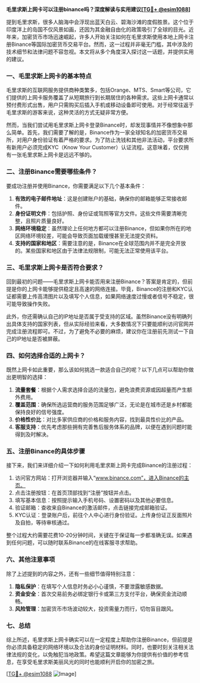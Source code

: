 **毛里求斯上网卡可以注册binance吗？深度解读与实用建议[[TG💪+ @esim1088](https://t.me/s/esim1088)]**

提到毛里求斯，很多人脑海中会浮现出蓝天白云、碧海沙滩的度假胜景。这个位于印度洋上的岛国不仅风景如画，还因为其金融自由化的政策吸引了全球的目光。近年来，加密货币市场迅速崛起，许多人开始关注如何在毛里求斯使用本地上网卡注册Binance等国际加密货币交易平台。然而，这一过程并非毫无门槛，其中涉及的技术细节和法律问题不容忽视。本文将从多个角度深入探讨这一话题，并提供实用的建议。

### **一、毛里求斯上网卡的基本特点**

毛里求斯的互联网服务提供商种类繁多，包括Orange、MTS、Smart等公司，它们提供的上网卡服务覆盖了从短期旅行到长期居住的各种需求。这些上网卡通常以预付费形式出售，用户只需购买后插入手机或移动设备即可使用。对于经常往返于毛里求斯的游客来说，这种灵活的方式无疑非常方便。

然而，当我们尝试用毛里求斯上网卡登录Binance时，却发现事情并不像想象中那么简单。首先，我们需要了解的是，Binance作为一家全球知名的加密货币交易所，对用户身份验证有着严格的要求。为了防止洗钱和其他非法活动，平台要求所有新用户必须完成KYC（Know Your Customer）认证流程。这意味着，仅仅拥有一张毛里求斯上网卡是远远不够的。

### **二、注册Binance需要哪些条件？**

要成功注册并使用Binance，你需要满足以下几个基本条件：

1. **有效的电子邮件地址**：这是创建账户的基础，确保你的邮箱能够正常接收邮件。
2. **身份证明文件**：包括护照、身份证或驾照等官方文件。这些文件需要清晰完整，且照片质量良好。
3. **网络环境稳定**：虽然理论上任何地方都可以注册Binance，但如果你所在的地区网络环境较差，可能会导致页面加载缓慢甚至无法提交资料。
4. **支持的国家和地区**：需要注意的是，Binance在全球范围内并不是完全开放的。某些国家和地区由于法律法规限制，可能无法正常使用该平台。

### **三、毛里求斯上网卡是否符合要求？**

回到最初的问题——毛里求斯上网卡能否用来注册Binance？答案是肯定的，但前提是你的上网卡能够提供稳定且高速的网络连接。毕竟，Binance的注册和KYC认证都需要上传高清图片以及填写个人信息，如果网络速度过慢或者信号不稳定，很可能导致操作失败。

此外，你还需确认自己的IP地址是否属于受支持的区域。虽然Binance没有明确列出具体支持的国家列表，但从实际经验来看，大多数情况下只要能顺利访问官网并完成注册流程即可。不过，为了避免不必要的麻烦，建议你在注册前先测试一下自己的IP地址是否被屏蔽。

### **四、如何选择合适的上网卡？**

既然上网卡如此重要，那么该如何挑选一款适合自己的呢？以下几点可以帮助你做出更明智的选择：

1. **流量套餐**：根据个人需求选择合适的流量包，避免浪费资源或因超量而产生额外费用。
2. **覆盖范围**：确保所选运营商的服务范围足够广泛，无论是在城市还是乡村都能保持良好的信号强度。
3. **价格性价比**：对比多家供应商的价格和服务内容，找到最具性价比的产品。
4. **客服支持**：优先考虑那些拥有完善售后服务体系的品牌，以便在遇到问题时能得到及时解决。

### **五、注册Binance的具体步骤**

接下来，我们来详细介绍一下如何利用毛里求斯上网卡完成Binance的注册过程：

1. 访问官方网站：打开浏览器并输入“www.binance.com”，进入Binance的主页。
2. 点击注册按钮：在首页顶部找到“注册”按钮并点击。
3. 填写基本信息：按照提示输入手机号码、设置密码以及其他必要信息。
4. 验证邮箱：查收来自Binance的激活邮件，点击链接完成邮箱验证。
5. KYC认证：登录账户后，前往个人中心进行身份验证。上传身份证正反面照片及自拍，等待审核通过。

整个过程大约需要花费10-20分钟时间，关键在于保证每一步都准确无误。如果遇到任何问题，可以随时联系Binance的在线客服寻求帮助。

### **六、其他注意事项**

除了上述提到的内容之外，还有一些细节值得特别注意：

1. **隐私保护**：在填写个人信息时务必小心谨慎，不要泄露敏感数据。
2. **资金安全**：首次交易前务必绑定银行卡或第三方支付平台，确保资金流动顺畅。
3. **风险管理**：加密货币市场波动较大，投资需量力而行，切勿盲目跟风。

### **七、总结**

综上所述，毛里求斯上网卡确实可以在一定程度上帮助你注册Binance，但前提是你必须具备稳定的网络环境以及合法的身份证明材料。同时，也要时刻关注相关法律法规的变化，以免触犯当地政策。希望这篇文章能够为你提供有价值的参考信息，在享受毛里求斯美丽风光的同时也能顺利开启你的加密之旅。

[[TG💪+ @esim1088](https://t.me/s/esim1088) ![Image](https://i.postimg.cc/4NQfJmqS/Snipaste-2025-05-13-00-14-12.png)]